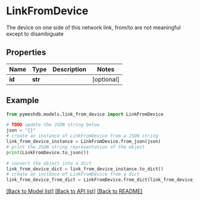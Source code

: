 # LinkFromDevice

The device on one side of this network link, from/to are not meaningful except to disambiguate

## Properties

Name | Type | Description | Notes
------------ | ------------- | ------------- | -------------
**id** | **str** |  | [optional] 

## Example

```python
from pymeshdb.models.link_from_device import LinkFromDevice

# TODO update the JSON string below
json = "{}"
# create an instance of LinkFromDevice from a JSON string
link_from_device_instance = LinkFromDevice.from_json(json)
# print the JSON string representation of the object
print(LinkFromDevice.to_json())

# convert the object into a dict
link_from_device_dict = link_from_device_instance.to_dict()
# create an instance of LinkFromDevice from a dict
link_from_device_from_dict = LinkFromDevice.from_dict(link_from_device_dict)
```
[[Back to Model list]](../README.md#documentation-for-models) [[Back to API list]](../README.md#documentation-for-api-endpoints) [[Back to README]](../README.md)


